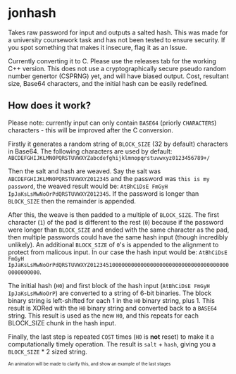 # jonhash

Takes raw password for input and outputs a salted hash.
This was made for a university coursework task and has not been tested to ensure security. 
If you spot something that makes it insecure, flag it as an Issue.

Currently converting it to C. Please use the releases tab for the working C++ version.
This does not use a cryptographically secure pseudo random number genertor (CSPRNG) yet, and will have biased output.
Cost, resultant size, Base64 characters, and the initial hash can be easily redefined.

## How does it work?

Please note: currently input can only contain `BASE64` (priorly `CHARACTERS`) characters - this will be improved after the C conversion.

Firstly it generates a random string of `BLOCK_SIZE` (32 by default) characters in Base64. The following characters are used by default:
`ABCDEFGHIJKLMNOPQRSTUVWXYZabcdefghijklmnopqrstuvwxyz0123456789+/`

Then the salt and hash are weaved. 
Say the salt was `ABCDEFGHIJKLMNOPQRSTUVWXYZ012345` and the password was `this is my password`, the weaved result would be: `AtBhCiDsE FmGyH IpJaKsLsMwNoOrPdQRSTUVWXYZ012345`. If the password is longer than `BLOCK_SIZE` then the remainder is appended.

After this, the weave is then padded to a multiple of `BLOCK_SIZE`. The first character (`1`) of the pad is different to the rest (`0`) because if the password were longer than `BLOCK_SIZE` and ended with the same character as the pad, then multiple passwords could have the same hash input (though incredibly unlikely). An additional `BLOCK_SIZE` of `0`'s is appended to the alignment to protect from malicous input. In our case the hash input would be: `AtBhCiDsE FmGyH IpJaKsLsMwNoOrPdQRSTUVWXYZ012345100000000000000000000000000000000000000000000000`.

The initial hash (`H0`) and first block of the hash input (`AtBhCiDsE FmGyH IpJaKsLsMwNoOrP`) are converted to a string of 6-bit binaries. The block binary string is left-shifted for each 1 in the `H0` binary string, plus 1. This result is XORed with the `H0` binary string and converted back to a `BASE64` string. This result is used as the new `H0`, and this repeats for each BLOCK_SIZE chunk in the hash input. 

Finally, the last step is repeated `COST` times (`H0` is **not** reset) to make it a computationally timely operation.
The result is `salt` + `hash`, giving you a `BLOCK_SIZE` * 2 sized string.

<sub><sup>An animation will be made to clarify this, and show an example of the last stages</sup></sub>
